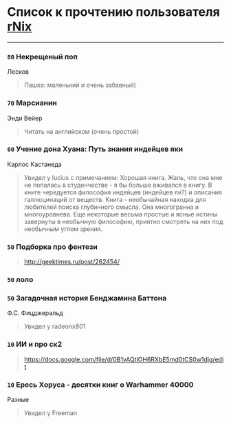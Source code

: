 # Список к прочтению пользователя [rNix](http://twitter.com/kakov)
---

### `80` Некрещеный поп
Лесков
> Пашка: маленький и очень забавный)

### `70` Марсианин
Энди Вейер
> Читать на английском (очень простой)

### `60` Учение дона Хуана: Путь знания индейцев яки
Карлос Кастанеда
> Увидел у lucius с примечанием: Хорошая книга. Жаль, что она мне не попалась в студенчестве - я бы больше вживался в книгу. В книге чередуется философия индейцев (индейцев ли?) и описания галлюцинаций от веществ. Книга - необычайная находка для любителей поиска глубинного смысла. Она многогранна и многоуровнева. Еще некоторые весьма простые и ясные истины завернуты в необычную философию, приятно смотреть на них под необычным углом зрения.

### `50` Подборка про фентези
> http://geektimes.ru/post/262454/

### `50` лоло

### `50` Загадочная история Бенджамина Баттона
Ф.С. Фицджеральд
> Увидел у radeonx801

### `10` ИИ и про ск2
> https://docs.google.com/file/d/0B1yAQtlOH6RXbE5md0tCS0w1djg/edit

### `10` Ересь Хоруса - десятки книг о Warhammer 40000
Разные
> Увидел у Freeman

